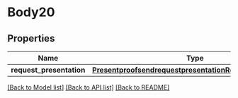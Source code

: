 # Body20

## Properties
Name | Type | Description | Notes
------------ | ------------- | ------------- | -------------
**request_presentation** | [**PresentproofsendrequestpresentationRequestPresentation**](PresentproofsendrequestpresentationRequestPresentation.md) |  | 

[[Back to Model list]](../README.md#documentation-for-models) [[Back to API list]](../README.md#documentation-for-api-endpoints) [[Back to README]](../README.md)


